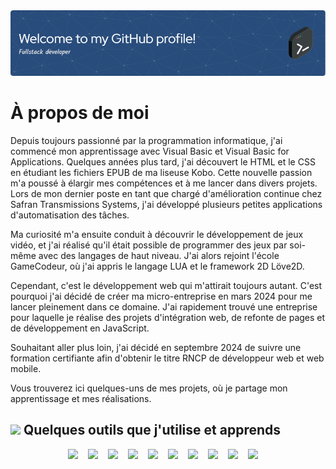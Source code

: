 <!--
**FabriceAtlan/FabriceAtlan** is a ✨ _special_ ✨ repository because its `README.md` (this file) appears on your GitHub profile.

Here are some ideas to get you started:

- 🔭 I’m currently working on ...
- 🌱 I’m currently learning ...
- 👯 I’m looking to collaborate on ...
- 🤔 I’m looking for help with ...
- 💬 Ask me about ...
- 📫 How to reach me: ...
- 😄 Pronouns: ...
- ⚡ Fun fact: ...
-->

<img style="margin: 0 auto;" src="./github-header-image.png" alt="Bannière de bienvenue sur mon profil GitHub, affichant un message de bienvenue et des éléments graphiques.">

# À propos de moi

Depuis toujours passionné par la programmation informatique, j'ai commencé mon apprentissage avec Visual Basic et Visual Basic for Applications. Quelques années plus tard, j'ai découvert le HTML et le CSS en étudiant les fichiers EPUB de ma liseuse Kobo. Cette nouvelle passion m'a poussé à élargir mes compétences et à me lancer dans divers projets. Lors de mon dernier poste en tant que chargé d'amélioration continue chez Safran Transmissions Systems, j'ai développé plusieurs petites applications d'automatisation des tâches.

Ma curiosité m'a ensuite conduit à découvrir le développement de jeux vidéo, et j'ai réalisé qu'il était possible de programmer des jeux par soi-même avec des langages de haut niveau. J'ai alors rejoint l'école GameCodeur, où j'ai appris le langage LUA et le framework 2D Löve2D.

Cependant, c'est le développement web qui m'attirait toujours autant. C'est pourquoi j'ai décidé de créer ma micro-entreprise en mars 2024 pour me lancer pleinement dans ce domaine. J'ai rapidement trouvé une entreprise pour laquelle je réalise des projets d'intégration web, de refonte de pages et de développement en JavaScript.

Souhaitant aller plus loin, j'ai décidé en septembre 2024 de suivre une formation certifiante afin d'obtenir le titre RNCP de développeur web et web mobile.

Vous trouverez ici quelques-uns de mes projets, où je partage mon apprentissage et mes réalisations.

## <img style="width: 32px;" src="https://img.icons8.com/?size=100&id=WMvhDPZBJ9X2&format=png&color=000000"/> Quelques outils que j'utilise et apprends

<p align="left" style="margin: 0 0 1rem;display:flex;justify-content:center;">
  <img src="https://github.com/user-attachments/assets/809d7e2e-e430-492c-b82b-44c966049a8c" style="width: 32px;">
  <img src="https://github.com/user-attachments/assets/b84a76c5-e47f-467a-9a7f-31ee70e1d713" style="width: 32px;">
  <img src="https://github.com/user-attachments/assets/6852833e-6d0c-4d96-8648-121cb9034e5b" style="width: 32px;">
  <img src="https://img.icons8.com/?size=100&id=HcQEdKCkXUs3&format=png&color=000000" style="width: 32px;">
  <img src="https://github.com/user-attachments/assets/ff3448e2-dfbd-448c-99ca-821db9122b05" style="width: 32px;">
  <img src="https://img.icons8.com/?size=100&id=123603&format=png&color=000000" style="width: 32px;">
  <img src="https://img.icons8.com/?size=100&id=hsPbhkOH4FMe&format=png&color=000000" style="width: 32px;">
  <img src="https://img.icons8.com/?size=100&id=WNoJgbzDr3i2&format=png&color=000000" style="width: 32px;">
  <img src="https://img.icons8.com/?size=100&id=rgPSE6nAB766&format=png&color=000000" style="width: 32px;">
  <img src="https://img.icons8.com/?size=100&id=W0YEwBDDfTeu&format=png&color=000000" style="width: 32px;">
</p>










